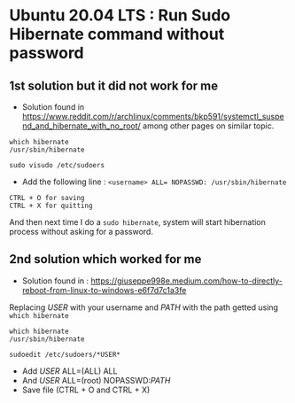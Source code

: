 # Ubuntu 20.04 LTS : Run Sudo Hibernate command without password

## 1st solution but it did not work for me 
- Solution found in https://www.reddit.com/r/archlinux/comments/bkp591/systemctl_suspend_and_hibernate_with_no_root/ among other pages on similar topic.
  
```
which hibernate
/usr/sbin/hibernate

sudo visudo /etc/sudoers
```
- Add the following line : 
`<username> ALL= NOPASSWD: /usr/sbin/hibernate`

```
CTRL + O for saving
CTRL + X for quitting
```
And then next time I do a `sudo hibernate`, system will start hibernation process without asking for a password.

## 2nd solution which worked for me
- Solution found in : https://giuseppe998e.medium.com/how-to-directly-reboot-from-linux-to-windows-e6f7d7c1a3fe

Replacing *USER* with your username and *PATH* with the path getted using `which hibernate`
```
which hibernate
/usr/sbin/hibernate

sudoedit /etc/sudoers/*USER*
```
- Add *USER* ALL=(ALL) ALL
- And *USER* ALL=(root) NOPASSWD:*PATH*
- Save file (CTRL + O and CTRL + X)
